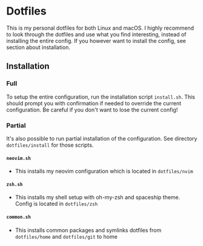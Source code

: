 # Dotfiles

This is my personal dotfiles for both Linux and macOS. I highly recommend to look through the dotfiles and use what you find interesting, instead of installing the entire config. If you however want to install the config, see section about installation.

## Installation

### Full

To setup the entire configuration, run the installation script `install.sh`. This should prompt you with confirmation if needed to override the current configuration. Be careful if you don't want to lose the current config!

### Partial

It's also possible to run partial installation of the configuration. See directory `dotfiles/install` for those scripts.

#### `neovim.sh`

- This installs my neovim configuration which is located in `dotfiles/nvim`

#### `zsh.sh`

- This installs my shell setup with oh-my-zsh and spaceship theme. Config is located in `dotfiles/zsh`

#### `common.sh`

- This installs common packages and symlinks dotfiles from `dotfiles/home` and `dotfiles/git` to home
